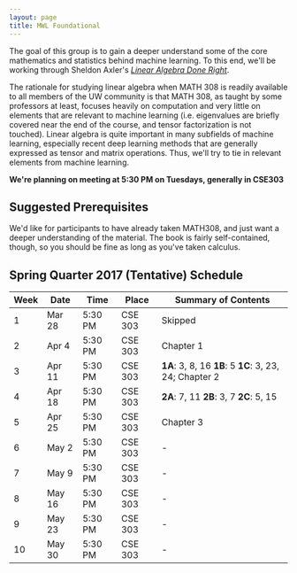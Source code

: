 ```yaml
---
layout: page
title: MWL Foundational
---
```


The goal of this group is to gain a deeper understand some of the core
mathematics and statistics behind machine learning. To this end, we'll be
working through Sheldon Axler's
[*Linear Algebra Done Right*](http://linear.axler.net/).

The rationale for studying linear algebra when MATH 308 is readily available 
to all members of the UW community is that MATH 308, as taught by some professors 
at least, focuses heavily on computation and very little on elements that are 
relevant to machine learning (i.e. eigenvalues are briefly covered near the end of 
the course, and tensor factorization is not touched). Linear algebra is quite 
important in many subfields of machine 
learning, especially recent deep learning methods that are generally expressed as 
tensor and matrix operations. Thus, we'll try to tie in relevant elements from machine 
learning.

**We're planning on meeting at 5:30 PM on Tuesdays, generally in CSE303**

## Suggested Prerequisites 
We'd like for participants to have already taken MATH308, and just want a deeper 
understanding of the material. The book is fairly self-contained, though, so
you should be fine as long as you've taken calculus.

## Spring Quarter 2017 (Tentative) Schedule

| Week | Date | Time | Place | Summary of Contents |
|------|------|------|-------|---------------------|
| 1 | Mar 28 | 5:30 PM | CSE 303 | Skipped |
| 2 | Apr 4 | 5:30 PM | CSE 303 | Chapter 1 |
| 3 | Apr 11 | 5:30 PM | CSE 303 |**1A**: 3, 8, 16 **1B**: 5 **1C**: 3, 23, 24; Chapter 2|
| 4 | Apr 18 | 5:30 PM | CSE 303 | **2A**: 7, 11 **2B**: 3, 7 **2C**: 5, 15 |
| 5 | Apr 25 | 5:30 PM | CSE 303 | Chapter 3 |
| 6 | May 2 | 5:30 PM | CSE 303 | - |
| 7 | May 9 | 5:30 PM | CSE 303 | - |
| 8 | May 16 | 5:30 PM | CSE 303 | - |
| 9 | May 23 | 5:30 PM | CSE 303 | - |
| 10 | May 30 | 5:30 PM | CSE 303 | - |

